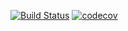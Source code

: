 [![Build Status](https://travis-ci.org/terrancehanlon/conferencesite.svg?branch=master)](https://travis-ci.org/terrancehanlon/conferencesite) [![codecov](https://codecov.io/gh/terrancehanlon/conferencesite/branch/master/graph/badge.svg)](https://codecov.io/gh/terrancehanlon/conferencesite)

